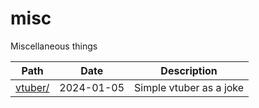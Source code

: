 # misc

Miscellaneous things

| Path                                | Date       | Description |
| ----------------------------------- | ---------- | ----------- |
| [vtuber/](./vtuber/)                | 2024-01-05 | Simple vtuber as a joke |
